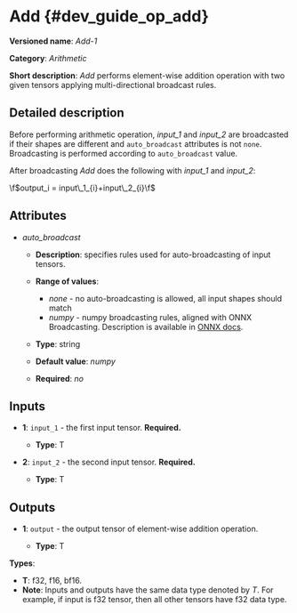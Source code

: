# Add {#dev_guide_op_add}

**Versioned name**: *Add-1*

**Category**: *Arithmetic*

**Short description**: *Add* performs element-wise addition operation with two
given tensors applying multi-directional broadcast rules.

## Detailed description

Before performing arithmetic operation, *input_1* and *input_2* are broadcasted
if their shapes are different and ``auto_broadcast`` attributes is
not ``none``. Broadcasting is performed according to ``auto_broadcast`` value.

After broadcasting *Add* does the following with *input_1* and *input_2*:

  \f$output_i = input\_1_{i}+input\_2_{i}\f$

## Attributes

* *auto_broadcast*

  * **Description**: specifies rules used for auto-broadcasting of input
    tensors.
  * **Range of values**:

    * *none* - no auto-broadcasting is allowed, all input shapes should match
    * *numpy* - numpy broadcasting rules, aligned with ONNX Broadcasting.
      Description is available in
      [ONNX docs](https://github.com/onnx/onnx/blob/master/docs/Broadcasting.md).

  * **Type**: string
  * **Default value**: *numpy*
  * **Required**: *no*

## Inputs

* **1**: ``input_1`` - the first input tensor. **Required.**

  * **Type**: T

* **2**: ``input_2`` - the second input tensor. **Required.**

  * **Type**: T

## Outputs

* **1**: ``output`` - the output tensor of element-wise addition operation.

  * **Type**: T

**Types**:

* **T**: f32, f16, bf16.
* **Note**: Inputs and outputs have the same data type denoted by *T*. For
  example, if input is f32 tensor, then all other tensors have f32 data type.
